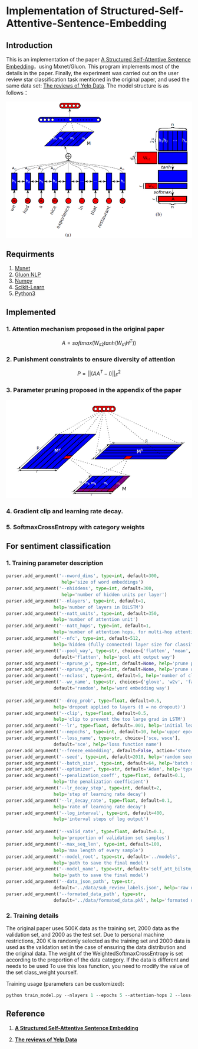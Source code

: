 # Implementation of Structured-Self-Attentive-Sentence-Embedding

## Introduction

This is an implementation of the paper [A Structured Self-Attentive Sentence Embedding](https://arxiv.org/abs/1703.03130)，using Mxnet/Gluon. This program implements most of the details in the paper. Finally, the experiment was carried out on the user review star classification task mentioned in the original paper, and used the same data set: [The reviews of Yelp Data](https://www.kaggle.com/yelp-dataset/yelp-dataset#yelp_academic_dataset_review.json). The model structure is as follows：

![Bi_LSTM_Attention](./images/Bi_LSTM_Attention.png)

## Requirments

1. [Mxnet](https://mxnet.apache.org/)
2. [Gluon NLP](https://gluon-nlp.mxnet.io)
3. [Numpy](http://www.numpy.org/)
4. [Scikit-Learn](http://scikit-learn.org/stable/)
5. [Python3](https://www.python.org) 

## Implemented

### 1. Attention mechanism proposed in the original paper

$$ A = softmax(W_{s2}tanh(W_{s1}H^T)) $$

### 2. Punishment constraints to ensure diversity of attention

$$ P = ||(AA^T-I)||_F^2 $$

### 3. Parameter pruning proposed in the appendix of the paper

   ![prune weights](./images/prune_weights.png)

### 4. Gradient clip and learning rate decay.

### 5. SoftmaxCrossEntropy with category weights

## For sentiment classification

### 1. Training parameter description

   ```python
   parser.add_argument('--nword_dims', type=int, default=300,
                        help='size of word embeddings')
   parser.add_argument('--nhiddens', type=int, default=300,
                        help='number of hidden units per layer')
   parser.add_argument('--nlayers', type=int, default=1,
                     help='number of layers in BiLSTM')
   parser.add_argument('--natt_units', type=int, default=350,
                     help='number of attention unit')
   parser.add_argument('--natt_hops', type=int, default=1,
                     help='number of attention hops, for multi-hop attention model')
   parser.add_argument('--nfc', type=int, default=512,
                     help='hidden (fully connected) layer size for classifier MLP')
   parser.add_argument('--pool_way', type=str, choice=['flatten', 'mean', 'prune'],
                     default='flatten', help='pool att output way')
   parser.add_argument('--nprune_p', type=int, default=None, help='prune p size')
   parser.add_argument('--nprune_q', type=int, default=None, help='prune q size')
   parser.add_argument('--nclass', type=int, default=5, help='number of classes')
   parser.add_argument('--wv_name', type=str, choices={'glove', 'w2v', 'fasttext', 'random'},
                     default='random', help='word embedding way')

   parser.add_argument('--drop_prob', type=float, default=0.5,
                     help='dropout applied to layers (0 = no dropout)')
   parser.add_argument('--clip', type=float, default=0.5,
                     help='clip to prevent the too large grad in LSTM')
   parser.add_argument('--lr', type=float, default=.001, help='initial learning rate')
   parser.add_argument('--nepochs', type=int, default=10, help='upper epoch limit')
   parser.add_argument('--loss_name', type=str, choice=['sce, wsce'],
                     default='sce', help='loss function name')
   parser.add_argument('--freeze_embedding', default=False, action='store_true')
   parser.add_argument('--seed', type=int, default=2018, help='random seed')
   parser.add_argument('--batch_size', type=int, default=64, help='batch size for training')
   parser.add_argument('--optimizer', type=str, default='Adam', help='type of optimizer')
   parser.add_argument('--penalization_coeff', type=float, default=0.1,
                     help='the penalization coefficient')
   parser.add_argument('--lr_decay_step', type=int, default=2,
                     help='step of learning rate decay')
   parser.add_argument('--lr_decay_rate', type=float, default=0.1,
                     help='rate of learning rate decay')
   parser.add_argument('--log_interval', type=int, default=400,
                     help='interval steps of log output')

   parser.add_argument('--valid_rate', type=float, default=0.1,
                     help='proportion of validation set samples')
   parser.add_argument('--max_seq_len', type=int, default=100,
                     help='max length of every sample')
   parser.add_argument('--model_root', type=str, default='../models',
                     help='path to save the final model')
   parser.add_argument('--model_name', type=str, default='self_att_bilstm_model',
                     help='path to save the final model')
   parser.add_argument('--data_json_path', type=str,
                     default='../data/sub_review_labels.json', help='raw data path')
   parser.add_argument('--formated_data_path', type=str,
                     default='../data/formated_data.pkl', help='formated data path')
   ```

### 2. Training details

   The original paper uses 500K data as the training set, 2000 data as the validation set, and 2000 as the test set. Due to personal machine restrictions, 200 K is randomly selected as the training set and 2000 data is used as the validation set in the case of ensuring the data distribution and the original data. The weight of the WeightedSoftmaxCrossEntropy is set according to the proportion of the data category. If the data is different and needs to be used To use this loss function, you need to modify the value of the set class_weight yourself.

   Training usage (parameters can be customized):  

   ```python
   python train_model.py --nlayers 1 --epochs 5 --attention-hops 2 --loss-name sce
   ```

## Reference

1. **[A Structured Self-Attentive Sentence Embedding](https://arxiv.org/abs/1703.03130)** 

2. **[The reviews of Yelp Data](https://www.kaggle.com/yelp-dataset/yelp-dataset#yelp_academic_dataset_review.json)**
